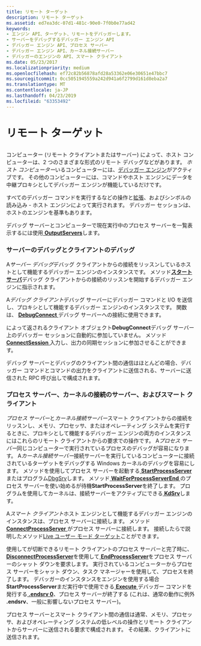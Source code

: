 ```yaml
---
title: リモート ターゲット
description: リモート ターゲット
ms.assetid: ed7ea3dc-07d1-481c-90e0-7f0b0e77ad42
keywords:
- エンジン API、ターゲット、リモートをデバッガーします。
- サーバーをデバッグするデバッガー エンジン API
- デバッガー エンジン API、プロセス サーバー
- デバッガー エンジン API、カーネル接続サーバー
- デバッガーのエンジンの API、スマート クライアント
ms.date: 05/23/2017
ms.localizationpriority: medium
ms.openlocfilehash: ef72c82b56878afd28a53362e06e30651e47bbc7
ms.sourcegitcommit: 0cc5051945559a242d941a6f2799d161d8eba2a7
ms.translationtype: MT
ms.contentlocale: ja-JP
ms.lasthandoff: 04/23/2019
ms.locfileid: "63353492"
---
```

# <a name="remote-targets"></a>リモート ターゲット


## <span id="ddk_remote_debugging_dbx"></span><span id="DDK_REMOTE_DEBUGGING_DBX"></span>


コンピューター (リモート クライアントまたはサーバー) によって、ホスト コンピューターは、2 つのさまざまな形式のリモート デバッグなどがあります。 *ホスト コンピューター*いるコンピューターには、[デバッガー エンジン](introduction.md#debugger-engine)がアクティブです。 その他のコンピューターには、コマンドやホスト エンジンにデータを中継プロキシとしてデバッガー エンジンが機能しているだけです。

すべてのデバッガー コマンドを実行するなどの操作と[拡張](introduction.md#extensions)、およびシンボルの読み込み - ホスト エンジンによって実行されます。 デバッガー セッションは、ホストのエンジンを基準もあります。

デバッグ サーバーとコンピューターで現在実行中のプロセス サーバーを一覧表示するには使用[ **OutputServers**](https://msdn.microsoft.com/library/windows/hardware/ff553247)します。

### <a name="span-iddebuggingserveranddebuggingclientspanspan-iddebuggingserveranddebuggingclientspandebugging-servers-and-debugging-clients"></a><span id="debugging_server_and_debugging_client"></span><span id="DEBUGGING_SERVER_AND_DEBUGGING_CLIENT"></span>サーバーのデバッグとクライアントのデバッグ

A*サーバー デバッグ*デバッグ クライアントからの接続をリッスンしているホストとして機能するデバッガー エンジンのインスタンスです。 メソッド[**スタートサーバ**](https://msdn.microsoft.com/library/windows/hardware/ff558813)デバッグ クライアントからの接続のリッスンを開始するデバッガー エンジンに指示されます。

A*デバッグ クライアント*デバッグ サーバーにデバッガー コマンドと I/O を送信し、プロキシとして機能するデバッガー エンジンのインスタンスです。 関数は、 [ **DebugConnect** ](https://msdn.microsoft.com/library/windows/hardware/ff540465)デバッグ サーバーへの接続に使用できます。

によって返されるクライアント オブジェクト**DebugConnect**デバッグ サーバー上のデバッガー セッションに自動的に参加していません。 メソッド[ **ConnectSession** ](https://msdn.microsoft.com/library/windows/hardware/ff539245)入力し、出力の同期セッションに参加させることができます。

デバッグ サーバーとデバッグのクライアント間の通信はほとんどの場合、デバッガー コマンドとコマンドの出力をクライアントに送信される、サーバーに送信された RPC 呼び出しで構成されます。

### <a name="span-idprocessserverandsmartclientspanspan-idprocessserverandsmartclientspanprocess-servers-kernel-connection-servers-and-smart-clients"></a><span id="process_server_and_smart_client"></span><span id="PROCESS_SERVER_AND_SMART_CLIENT"></span>プロセス サーバー、カーネルの接続のサーバー、およびスマート クライアント

*プロセス サーバー*と*カーネル接続サーバー*スマート クライアントからの接続をリッスンし、メモリ、プロセッサ、またはオペレーティング システムを実行するときに、プロキシとして機能するデバッガー エンジンの両方のインスタンスにはこれらのリモート クライアントからの要求での操作です。 A*プロセス サーバー*同じコンピューターで実行されているプロセスのデバッグが容易になります。 A*カーネル接続サーバー*接続サーバーを実行しているコンピューターに接続されているターゲットをデバッグする Windows カーネルのデバッグを容易にします。 メソッドを使用してプロセス サーバーを起動する[ **StartProcessServer** ](https://msdn.microsoft.com/library/windows/hardware/ff558810)またはプログラム[DbgSrv](process-servers--user-mode-.md)します。 メソッド[ **WaitForProcessServerEnd** ](https://msdn.microsoft.com/library/windows/hardware/ff561230)のプロセス サーバーを使い始めるが待機**StartProcessServer**を終了します。 プログラムを使用してカーネルは、接続サーバーをアクティブにできる[ **KdSrv**](activating-a-kd-connection-server.md)します。

A*スマート クライアント*ホスト エンジンとして機能するデバッガー エンジンのインスタンスは、プロセス サーバーに接続します。 メソッド[ **ConnectProcessServer** ](https://msdn.microsoft.com/library/windows/hardware/ff539237)がプロセス サーバーに接続します。 接続したらで説明したメソッド[Live ユーザー モード ターゲット](live-user-mode-targets.md)ことができます。

使用してが切断できるリモート クライアントのプロセス サーバーと完了時に、 [ **DisconnectProcessServer**](https://msdn.microsoft.com/library/windows/hardware/ff541969)を使用して[ **EndProcessServer**](https://msdn.microsoft.com/library/windows/hardware/ff542993)をプロセス サーバーのシャット ダウンを要求します。 実行されているコンピューターからプロセス サーバーをシャット ダウン、タスク マネージャーを使用して、プロセスを終了します。 デバッガーのインスタンスをエンジンを使用する場合**StartProcessServer**まだ実行中で使用できる[ **Execute** ](https://msdn.microsoft.com/library/windows/hardware/ff543208)デバッガー コマンドを発行する[ **.endsrv 0**](-endsrv--end-debugging-server-.md)、プロセス サーバーが終了する (これは、通常の動作に例外 **.endsrv**、一般に影響しないプロセス サーバー)。

プロセス サーバーとスマート クライアント間の通信は通常、メモリ、プロセッサ、およびオペレーティング システムの低レベルの操作とリモート クライアントからサーバーに送信される要求で構成されます。 その結果、クライアントに送信されます。

 

 





